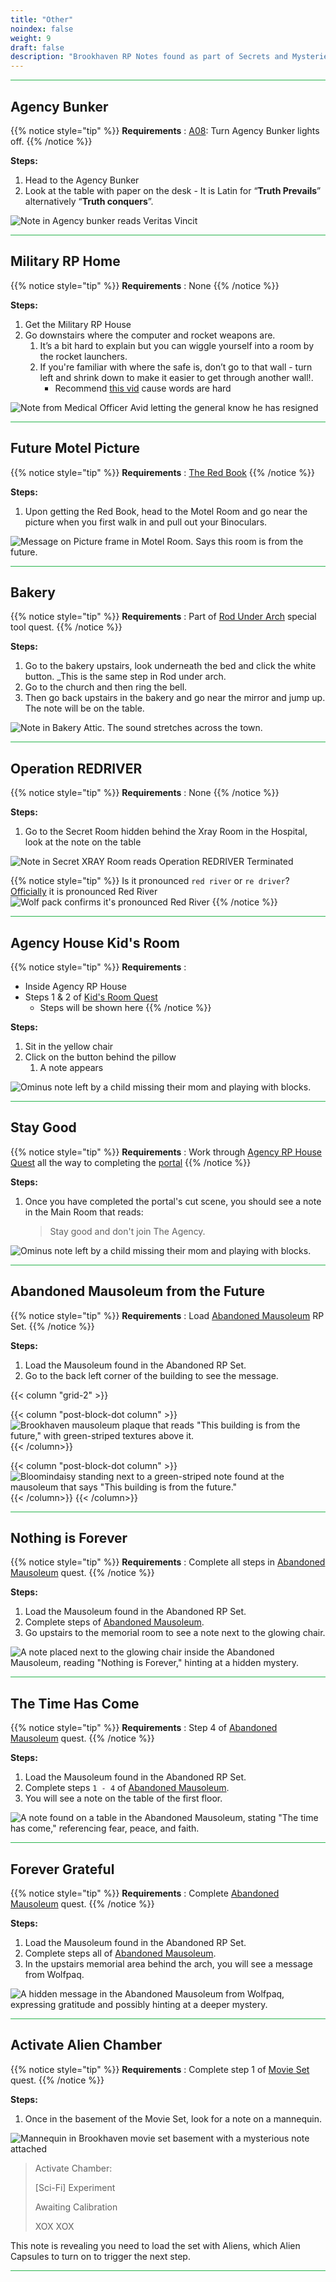 ```yaml
---
title: "Other"
noindex: false
weight: 9
draft: false
description: "Brookhaven RP Notes found as part of Secrets and Mysteries. These Notes are not signed or only one note from the signer to appear. Picture of note provided."
---
```



<hr style="background-color: #28b44c" size=8>

## Agency Bunker

{{% notice style="tip" %}}
**Requirements** : [A08](/casebook/light_panel/#a08): Turn Agency Bunker lights off.
{{% /notice %}}

**Steps:**

1. Head to the Agency Bunker
2. Look at the table with paper on the desk - It is Latin for “**Truth Prevails**” alternatively “**Truth conquers**”.

![Note in Agency bunker reads Veritas Vincit](/images/bh/other_agency_bunker_note.jpg) 

<hr style="background-color: #28b44c" size=8>

## Military RP Home

{{% notice style="tip" %}}
**Requirements** : None
{{% /notice %}}

**Steps:**

1. Get the Military RP House
2. Go downstairs where the computer and rocket weapons are.
	1. It’s a bit hard to explain but you can wiggle yourself into a room by the rocket launchers.
	2. If you're familiar with where the safe is, don’t go to that wall - turn left and shrink down to make it easier to get through another wall!. 
		- Recommend [this vid](https://www.youtube.com/watch?v=IVYdl_jo6jg&t) cause words are hard

![Note from Medical Officer Avid letting the general know he has resigned](/images/bh/other_military_rp_note.webp) 

<hr style="background-color: #28b44c" size=8>

## Future Motel Picture

{{% notice style="tip" %}}
**Requirements** : [The Red Book](/lore/special_tools/the_red_book)
{{% /notice %}}

**Steps:**

1. Upon getting the Red Book, head to the Motel Room and go near the picture when you first walk in and pull out your Binoculars.

![Message on Picture frame in Motel Room. Says this room is from the future.](/images/bh/other_future_hotel_picture_frame_note.jpg) 

<hr style="background-color: #28b44c" size=8>

## Bakery

{{% notice style="tip" %}}
**Requirements** : Part of [Rod Under Arch](/lore/special_tools/rod_under_arch) special tool quest.
{{% /notice %}}

**Steps:**

1. Go to the bakery upstairs, look underneath the bed and click the white button. _This is the same step in Rod under arch. 
2. Go to the church and then ring the bell. 
3. Then go back upstairs in the bakery and go near the mirror and jump up. The note will be on the table. 

![Note in Bakery Attic. The sound stretches across the town.](/images/bh/other_bakery_note.jpg) 

<hr style="background-color: #28b44c" size=8>

## Operation REDRIVER

{{% notice style="tip" %}}
**Requirements** : None
{{% /notice %}}

**Steps:**

1. Go to the Secret Room hidden behind the Xray Room in the Hospital, look at the note on the table

![Note in Secret XRAY Room reads Operation REDRIVER Terminated](/images/bh/operation_red_river_note.jpg) 

{{% notice style="tip" %}}
Is it pronounced `red river` or `re driver`?
[Officially](https://discord.com/channels/482308357248647177/870010373976236052/1105193056317218856) it is pronounced Red River
![Wolf pack confirms it's pronounced Red River](/images/bh/wolf_confirmed_red_river.jpg)
{{% /notice %}}

<hr style="background-color: #28b44c" size=8>

## Agency House Kid's Room

{{% notice style="tip" %}}
**Requirements** : 
- Inside Agency RP House
- Steps 1 & 2 of [Kid's Room Quest](lore/quests/agency_coffin_portal/kids_room/#steps)
	- Steps will be shown here
{{% /notice %}}

**Steps:**

1. Sit in the yellow chair
1. Click on the button behind the pillow
	1. A note appears

![Ominus note left by a child missing their mom and playing with blocks.](/images/agency_coffin_portal_quest/kids_room_note_from_child_croped.webp)

<hr style="background-color: #28b44c" size=8>

## Stay Good

{{% notice style="tip" %}}
**Requirements** : Work through [Agency RP House Quest](/lore/quests/agency_coffin_portal/getting_started/) all the way to completing the [portal](/lore/quests/agency_coffin_portal/portal/)
{{% /notice %}}

**Steps:**

1. Once you have completed the portal's cut scene, you should see a note in the Main Room that reads: 
	> Stay good and don't join The Agency.

![Ominus note left by a child missing their mom and playing with blocks.](/images/agency_coffin_portal_quest/agency_dungeon_final_message_stay_good.webp?height=200px)

<hr style="background-color: #28b44c" size=8>

## Abandoned Mausoleum from the Future

{{% notice style="tip" %}}
**Requirements** : Load [Abandoned Mausoleum](/lore/quests/abandoned_mausoleum/) RP Set.
{{% /notice %}}

**Steps:**
1. Load the Mausoleum found in the Abandoned RP Set. 
2. Go to the back left corner of the building to see the message.


{{< column "grid-2" >}}

{{< column "post-block-dot column" >}}
![Brookhaven mausoleum plaque that reads "This building is from the future," with green-striped textures above it.](/images/abandoned_mausoleum/mausoleum_building_in_the_future.webp?width=200px) 
{{< /column>}}

{{< column "post-block-dot column" >}}
![Bloomindaisy standing next to a green-striped note found at the mausoleum that says "This building is from the future."](/images/abandoned_mausoleum/mausoleum_building_in_the_future_close_up.webp?width=200px) 
{{< /column>}}
{{< /column>}}

<hr style="background-color: #28b44c" size=8>

## Nothing is Forever

{{% notice style="tip" %}}
**Requirements** : Complete all steps in [Abandoned Mausoleum](/lore/quests/abandoned_mausoleum/) quest.
{{% /notice %}}

**Steps:**
1. Load the Mausoleum found in the Abandoned RP Set. 
2. Complete steps of [Abandoned Mausoleum](/lore/quests/abandoned_mausoleum/).
3. Go upstairs to the memorial room to see a note next to the glowing chair.

![A note placed next to the glowing chair inside the Abandoned Mausoleum, reading "Nothing is Forever," hinting at a hidden mystery.](/images/abandoned_mausoleum/mausoleum_note_by_glowing_chair.webp?width=200px) 



<hr style="background-color: #28b44c" size=8>

## The Time Has Come

{{% notice style="tip" %}}
**Requirements** : Step 4 of [Abandoned Mausoleum](/lore/quests/abandoned_mausoleum/) quest.
{{% /notice %}}

**Steps:**
1. Load the Mausoleum found in the Abandoned RP Set. 
2. Complete steps `1 - 4` of [Abandoned Mausoleum](/lore/quests/abandoned_mausoleum/).
3. You will see a note on the table of the first floor.

![A note found on a table in the Abandoned Mausoleum, stating "The time has come," referencing fear, peace, and faith.](/images/abandoned_mausoleum/mausoleum_note_on_table.webp?width=200px) 



<hr style="background-color: #28b44c" size=8>

## Forever Grateful

{{% notice style="tip" %}}
**Requirements** : Complete [Abandoned Mausoleum](/lore/quests/abandoned_mausoleum/) quest.
{{% /notice %}}

**Steps:**
1. Load the Mausoleum found in the Abandoned RP Set. 
2. Complete steps all of [Abandoned Mausoleum](/lore/quests/abandoned_mausoleum/).
3. In the upstairs memorial area behind the arch, you will see a message from Wolfpaq.

![A hidden message in the Abandoned Mausoleum from Wolfpaq, expressing gratitude and possibly hinting at a deeper mystery.](/images/abandoned_mausoleum/mausoleum_wolfpaq_note.webp?width=600px) 



<hr style="background-color: #28b44c" size=8>

## Activate Alien Chamber

{{% notice style="tip" %}}
**Requirements** : Complete step 1 of [Movie Set](/lore/quests/movie_set_mystery/#1-get-the-red-key-card-) quest.
{{% /notice %}}

**Steps:**
1. Once in the basement of the Movie Set, look for a note on a mannequin.

![Mannequin in Brookhaven movie set basement with a mysterious note attached](/images/bh/movie_set_mystery_note_in_basement_on_mannequin.webp?width=600px) 

> Activate Chamber:
>
>[Sci-Fi] Experiment
> 
> Awaiting Calibration
>
> XOX XOX

This note is revealing you need to load the set with Aliens, which Alien Capsules to turn on to trigger the next step. 



<hr style="background-color: #28b44c" size=8>